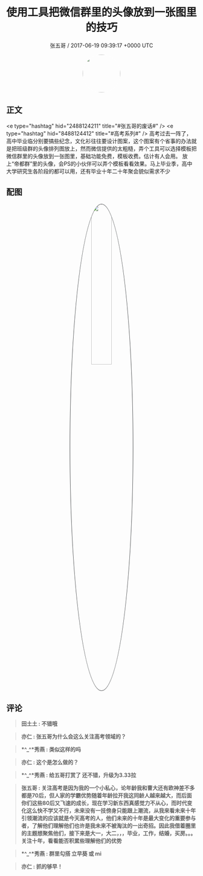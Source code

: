<h1 align="center">使用工具把微信群里的头像放到一张图里的技巧</h1>
<p align="center">
    <a>张五哥 / 2017-06-19 09:39:17 &#43;0000 UTC</a>
</p>

<div align="center">
    <img src="https://images.zsxq.com/FgG0X9EnxRQVlX6M5uH1Ftrc3KNv?e=1590940799&amp;token=kIxbL07-8jAj8w1n4s9zv64FuZZNEATmlU_Vm6zD:W5htuLUMsu-oyJkDnSBmlG6Sdd0=" width="100" height="100" style="border:1px solid;border-radius:50%; color:#ffffff"/>
</div>

## 正文

<div>
&lt;e type=&#34;hashtag&#34; hid=&#34;2488124211&#34; title=&#34;#张五哥的废话#&#34; /&gt; &lt;e type=&#34;hashtag&#34; hid=&#34;8488124412&#34; title=&#34;#高考系列#&#34; /&gt; 
高考过去一阵了，高中毕业临分别要搞些纪念，文化衫往往要设计图案，这个图案有个省事的办法就是把班级群的头像排列图放上，然而微信提供的太粗糙，弄个工具可以选择模板把微信群里的头像放到一张图里，基础功能免费，模板收费。估计有人会用。
放上“帝都群”里的头像，会PS的小伙伴可以弄个模板看看效果。马上毕业季，高中大学研究生各阶段的都可以用，还有毕业十年二十年聚会貌似需求不少
</div>

## 配图
<div class="image" align="center">

<img src="https://images.zsxq.com/FqU86OyuvCQuCudIgdjBJueaB_2y?imageMogr2/auto-orient/thumbnail/800x/format/jpg/blur/1x0/quality/75&amp;e=1590940799&amp;token=kIxbL07-8jAj8w1n4s9zv64FuZZNEATmlU_Vm6zD:QV-2HfsyZ2SQ6IuWbs6F2_o7dc4=" width="33%" height="33%" style="border:1px solid;border-radius:50%; color:#3c3f41"/>

</div>

## 评论

<div align="left">
<div>

<blockquote >
<span> <strong>田土土 : 不错哦 </strong></span>
</blockquote>

<blockquote >
<span> <strong>亦仁 : 张五哥为什么会这么关注高考领域的？ </strong></span>
</blockquote>

<blockquote >
<span> <strong>*^_^*秀燕 : 类似这样的吗 </strong></span>
</blockquote>

<blockquote >
<span> <strong>亦仁 : 这个是怎么做的？ </strong></span>
</blockquote>

<blockquote >
<span> <strong>*^_^*秀燕 : 给五哥打赏了 还不错，升级为3.33拉 </strong></span>
</blockquote>

<blockquote >
<span> <strong>张五哥 : 关注高考是因为我的一个小私心，论年龄我和曹大还有欧神差不多都是70后，但人家的学霸优势随着年龄拉开我这同龄人越来越大，而后面你们这些80后又飞速的成长，现在学习新东西真感觉力不从心，而时代变化这么快不学又不行，未来没有一技傍身只能跟上潮流，从我来看未来十年引领潮流的应该就是今天高考的人，他们未来的十年是最大变化的重要参与者，了解他们理解他们也许是我未来不被淘汰的一出奇招。因此我借着圈里的主题想聚焦他们，接下来是大一，大二，，，毕业，工作，结婚，买房。。。关注十年，看看能否积累些理解他们的优势 </strong></span>
</blockquote>

<blockquote >
<span> <strong>*^_^*秀燕 : 群里勾搭 立早葵 或 mi </strong></span>
</blockquote>

<blockquote >
<span> <strong>亦仁 : 抓的够早！ </strong></span>
</blockquote>

</div>
</div>